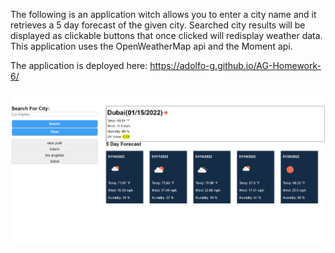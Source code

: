 The following is an application witch allows you to enter a city name and it retrieves a 5 day forecast of the given city. Searched city results will be displayed as clickable buttons that once clicked will redisplay weather data. This application uses the OpenWeatherMap api and the Moment api.

The application is deployed here: https://adolfo-g.github.io/AG-Homework-6/

![](assets/image/preview.jpeg)
